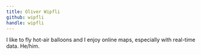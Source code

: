 ```yaml
---
title: Oliver Wipfli
github: wipfli
handle: wipfli
---
```


I like to fly hot-air balloons and I enjoy online maps, especially with real-time data. He/him.
